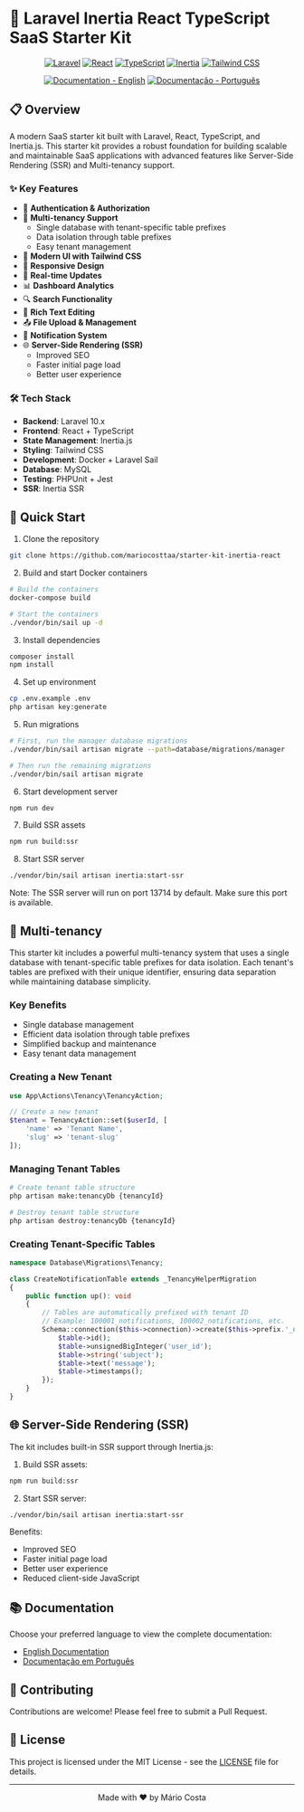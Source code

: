 # 🚀 Laravel Inertia React TypeScript SaaS Starter Kit

<div align="center">

[![Laravel](https://img.shields.io/badge/Laravel-FF2D20?style=for-the-badge&logo=laravel&logoColor=white)](https://laravel.com)
[![React](https://img.shields.io/badge/React-20232A?style=for-the-badge&logo=react&logoColor=61DAFB)](https://reactjs.org)
[![TypeScript](https://img.shields.io/badge/TypeScript-007ACC?style=for-the-badge&logo=typescript&logoColor=white)](https://www.typescriptlang.org)
[![Inertia](https://img.shields.io/badge/Inertia-000000?style=for-the-badge&logo=inertia&logoColor=white)](https://inertiajs.com)
[![Tailwind CSS](https://img.shields.io/badge/Tailwind_CSS-38B2AC?style=for-the-badge&logo=tailwind-css&logoColor=white)](https://tailwindcss.com)

[![Documentation - English](https://img.shields.io/badge/Documentation-English-blue?style=for-the-badge)](documentation/en/01-system-overview.md)
[![Documentação - Português](https://img.shields.io/badge/Documentação-Português-green?style=for-the-badge)](documentation/pt/01-visao-geral-do-sistema.md)

</div>

## 📋 Overview

A modern SaaS starter kit built with Laravel, React, TypeScript, and Inertia.js. This starter kit provides a robust foundation for building scalable and maintainable SaaS applications with advanced features like Server-Side Rendering (SSR) and Multi-tenancy support.

### ✨ Key Features

- 🔐 **Authentication & Authorization**
- 👥 **Multi-tenancy Support**
  - Single database with tenant-specific table prefixes
  - Data isolation through table prefixes
  - Easy tenant management
- 🎨 **Modern UI with Tailwind CSS**
- 📱 **Responsive Design**
- 🔄 **Real-time Updates**
- 📊 **Dashboard Analytics**
- 🔍 **Search Functionality**
- 📝 **Rich Text Editing**
- 📤 **File Upload & Management**
- 🔔 **Notification System**
- 🌐 **Server-Side Rendering (SSR)**
  - Improved SEO
  - Faster initial page load
  - Better user experience

### 🛠️ Tech Stack

- **Backend**: Laravel 10.x
- **Frontend**: React + TypeScript
- **State Management**: Inertia.js
- **Styling**: Tailwind CSS
- **Development**: Docker + Laravel Sail
- **Database**: MySQL
- **Testing**: PHPUnit + Jest
- **SSR**: Inertia SSR

## 🚀 Quick Start

1. Clone the repository

```bash
git clone https://github.com/mariocosttaa/starter-kit-inertia-react
```

2. Build and start Docker containers

```bash
# Build the containers
docker-compose build

# Start the containers
./vendor/bin/sail up -d
```

3. Install dependencies

```bash
composer install
npm install
```

4. Set up environment

```bash
cp .env.example .env
php artisan key:generate
```

5. Run migrations

```bash
# First, run the manager database migrations
./vendor/bin/sail artisan migrate --path=database/migrations/manager

# Then run the remaining migrations
./vendor/bin/sail artisan migrate
```

6. Start development server

```bash
npm run dev
```

7. Build SSR assets

```bash
npm run build:ssr
```

8. Start SSR server

```bash
./vendor/bin/sail artisan inertia:start-ssr
```

Note: The SSR server will run on port 13714 by default. Make sure this port is available.

## 🏢 Multi-tenancy

This starter kit includes a powerful multi-tenancy system that uses a single database with tenant-specific table prefixes for data isolation. Each tenant's tables are prefixed with their unique identifier, ensuring data separation while maintaining database simplicity.

### Key Benefits
- Single database management
- Efficient data isolation through table prefixes
- Simplified backup and maintenance
- Easy tenant data management

### Creating a New Tenant

```php
use App\Actions\Tenancy\TenancyAction;

// Create a new tenant
$tenant = TenancyAction::set($userId, [
    'name' => 'Tenant Name',
    'slug' => 'tenant-slug'
]);
```

### Managing Tenant Tables

```bash
# Create tenant table structure
php artisan make:tenancyDb {tenancyId}

# Destroy tenant table structure
php artisan destroy:tenancyDb {tenancyId}
```

### Creating Tenant-Specific Tables

```php
namespace Database\Migrations\Tenancy;

class CreateNotificationTable extends _TenancyHelperMigration
{
    public function up(): void
    {
        // Tables are automatically prefixed with tenant ID
        // Example: 100001_notifications, 100002_notifications, etc.
        Schema::connection($this->connection)->create($this->prefix.'_notifications', function (Blueprint $table) {
            $table->id();
            $table->unsignedBigInteger('user_id');
            $table->string('subject');
            $table->text('message');
            $table->timestamps();
        });
    }
}
```

## 🌐 Server-Side Rendering (SSR)

The kit includes built-in SSR support through Inertia.js:

1. Build SSR assets:
```bash
npm run build:ssr
```

2. Start SSR server:
```bash
./vendor/bin/sail artisan inertia:start-ssr
```

Benefits:
- Improved SEO
- Faster initial page load
- Better user experience
- Reduced client-side JavaScript

## 📚 Documentation

Choose your preferred language to view the complete documentation:

- [English Documentation](documentation/en/01-system-overview.md)
- [Documentação em Português](documentation/pt/01-visao-geral-do-sistema.md)

## 🤝 Contributing

Contributions are welcome! Please feel free to submit a Pull Request.

## 📄 License

This project is licensed under the MIT License - see the [LICENSE](LICENSE) file for details.

---

<div align="center">
Made with ❤️ by Mário Costa
</div>
